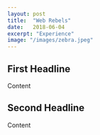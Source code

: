 ```yaml
---
layout: post
title:  "Web Rebels"
date:   2018-06-04
excerpt: "Experience"
image: "/images/zebra.jpeg"
---
```


## First Headline

Content

## Second Headline

Content